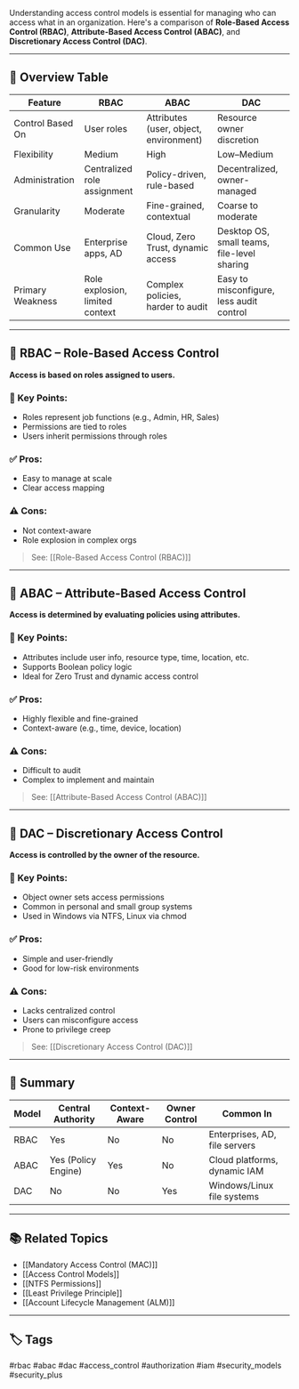 Understanding access control models is essential for managing who can access what in an organization. Here's a comparison of **Role-Based Access Control (RBAC)**, **Attribute-Based Access Control (ABAC)**, and **Discretionary Access Control (DAC)**.

---

## 🧱 Overview Table

| Feature                 | RBAC                                   | ABAC                                              | DAC                                      |
|-------------------------|-----------------------------------------|----------------------------------------------------|-------------------------------------------|
| Control Based On        | User roles                              | Attributes (user, object, environment)              | Resource owner discretion                  |
| Flexibility             | Medium                                  | High                                               | Low–Medium                                 |
| Administration          | Centralized role assignment             | Policy-driven, rule-based                          | Decentralized, owner-managed               |
| Granularity             | Moderate                                | Fine-grained, contextual                          | Coarse to moderate                         |
| Common Use              | Enterprise apps, AD                     | Cloud, Zero Trust, dynamic access                  | Desktop OS, small teams, file-level sharing |
| Primary Weakness        | Role explosion, limited context         | Complex policies, harder to audit                  | Easy to misconfigure, less audit control   |

---

## 🔐 RBAC – Role-Based Access Control

**Access is based on roles assigned to users.**

### 📌 Key Points:
- Roles represent job functions (e.g., Admin, HR, Sales)
- Permissions are tied to roles
- Users inherit permissions through roles

### ✅ Pros:
- Easy to manage at scale
- Clear access mapping

### ⚠️ Cons:
- Not context-aware
- Role explosion in complex orgs

> See: [[Role-Based Access Control (RBAC)]]

---

## 🎯 ABAC – Attribute-Based Access Control

**Access is determined by evaluating policies using attributes.**

### 📌 Key Points:
- Attributes include user info, resource type, time, location, etc.
- Supports Boolean policy logic
- Ideal for Zero Trust and dynamic access control

### ✅ Pros:
- Highly flexible and fine-grained
- Context-aware (e.g., time, device, location)

### ⚠️ Cons:
- Difficult to audit
- Complex to implement and maintain

> See: [[Attribute-Based Access Control (ABAC)]]

---

## 🧍 DAC – Discretionary Access Control

**Access is controlled by the owner of the resource.**

### 📌 Key Points:
- Object owner sets access permissions
- Common in personal and small group systems
- Used in Windows via NTFS, Linux via chmod

### ✅ Pros:
- Simple and user-friendly
- Good for low-risk environments

### ⚠️ Cons:
- Lacks centralized control
- Users can misconfigure access
- Prone to privilege creep

> See: [[Discretionary Access Control (DAC)]]

---

## 🧾 Summary

| Model | Central Authority | Context-Aware | Owner Control | Common In                          |
|-------|--------------------|----------------|---------------|------------------------------------|
| RBAC  | Yes                | No             | No            | Enterprises, AD, file servers      |
| ABAC  | Yes (Policy Engine)| Yes            | No            | Cloud platforms, dynamic IAM       |
| DAC   | No                 | No             | Yes           | Windows/Linux file systems         |

---

## 📚 Related Topics

- [[Mandatory Access Control (MAC)]]
- [[Access Control Models]]
- [[NTFS Permissions]]
- [[Least Privilege Principle]]
- [[Account Lifecycle Management (ALM)]]

---

## 🏷 Tags

#rbac #abac #dac #access_control #authorization #iam #security_models #security_plus
